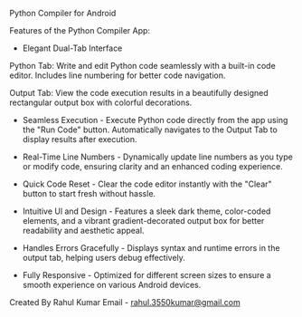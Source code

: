 Python Compiler for Android 

Features of the Python Compiler App:

* Elegant Dual-Tab Interface

Python Tab: Write and edit Python code seamlessly with a
built-in code editor. Includes line numbering for better code
navigation.

Output Tab: View the code execution results in a beautifully
designed rectangular output box with colorful decorations.

* Seamless Execution - 
Execute Python code directly from the app using the "Run
Code" button. Automatically navigates to the Output Tab to
display results after execution.

* Real-Time Line Numbers - 
Dynamically update line numbers as you type or modify code,
ensuring clarity and an enhanced coding experience.

* Quick Code Reset - 
Clear the code editor instantly with the "Clear" button to start
fresh without hassle.

* Intuitive Ul and Design - 
Features a sleek dark theme, color-coded elements, and a
vibrant gradient-decorated output box for better readability and aesthetic appeal.

* Handles Errors Gracefully - 
Displays syntax and runtime errors in the output tab, helping users debug effectively.

* Fully Responsive - 
Optimized for different screen sizes to ensure a smooth
experience on various Android devices.

Created By Rahul Kumar
Email - rahul.3550kumar@gmail.com
